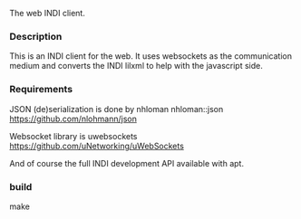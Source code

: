 The web INDI client. 


### Description ###
This is an INDI client for the web. 
It uses websockets as the communication medium and
converts the INDI lilxml to help with the javascript
side. 


### Requirements ####
JSON (de)serialization is done by nhloman
nhloman::json <https://github.com/nlohmann/json>


Websocket  library is uwebsockets
<https://github.com/uNetworking/uWebSockets>


And of course the full INDI development API available with apt. 


### build ###
make

